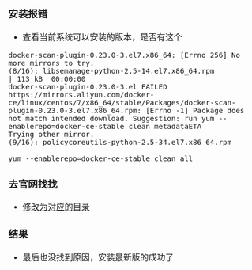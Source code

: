 <span  style="font-family: Simsun,serif; font-size: 17px; ">

### 安装报错

- 查看当前系统可以安装的版本，是否有这个

~~~
docker-scan-plugin-0.23.0-3.el7.x86_64: [Errno 256] No more mirrors to try.
(8/16): libsemanage-python-2.5-14.el7.x86_64.rpm                                                                                                                                                                         | 113 kB  00:00:00     
docker-scan-plugin-0.23.0-3.el FAILED                                          
https://mirrors.aliyun.com/docker-ce/linux/centos/7/x86_64/stable/Packages/docker-scan-plugin-0.23.0-3.el7.x86_64.rpm: [Errno -1] Package does not match intended download. Suggestion: run yum --enablerepo=docker-ce-stable clean metadataETA 
Trying other mirror.
(9/16): policycoreutils-python-2.5-34.el7.x86_64.rpm  
~~~

~~~
yum --enablerepo=docker-ce-stable clean all
~~~

### 去官网找找

- [修改为对应的目录](https://mirrors.aliyun.com/docker-ce/linux/centos/7/x86_64/stable/Packages/)

### 结果

- 最后也没找到原因，安装最新版的成功了

</span>
